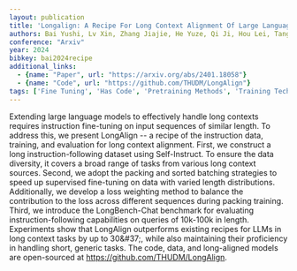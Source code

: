 ```yaml
---
layout: publication
title: 'Longalign: A Recipe For Long Context Alignment Of Large Language Models'
authors: Bai Yushi, Lv Xin, Zhang Jiajie, He Yuze, Qi Ji, Hou Lei, Tang Jie, Dong Yuxiao, Li Juanzi
conference: "Arxiv"
year: 2024
bibkey: bai2024recipe
additional_links:
  - {name: "Paper", url: "https://arxiv.org/abs/2401.18058"}
  - {name: "Code", url: "https://github.com/THUDM/LongAlign"}
tags: ['Fine Tuning', 'Has Code', 'Pretraining Methods', 'Training Techniques']
---
```

Extending large language models to effectively handle long contexts requires instruction fine-tuning on input sequences of similar length. To address this, we present LongAlign -- a recipe of the instruction data, training, and evaluation for long context alignment. First, we construct a long instruction-following dataset using Self-Instruct. To ensure the data diversity, it covers a broad range of tasks from various long context sources. Second, we adopt the packing and sorted batching strategies to speed up supervised fine-tuning on data with varied length distributions. Additionally, we develop a loss weighting method to balance the contribution to the loss across different sequences during packing training. Third, we introduce the LongBench-Chat benchmark for evaluating instruction-following capabilities on queries of 10k-100k in length. Experiments show that LongAlign outperforms existing recipes for LLMs in long context tasks by up to 30\&#37;, while also maintaining their proficiency in handling short, generic tasks. The code, data, and long-aligned models are open-sourced at https://github.com/THUDM/LongAlign.

